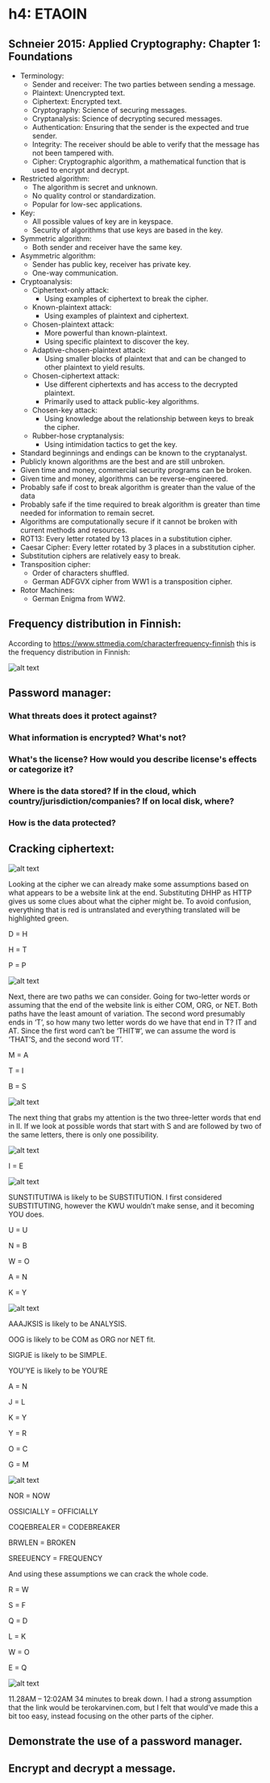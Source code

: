 # h4: ETAOIN

## Schneier 2015: Applied Cryptography: Chapter 1: Foundations

*	Terminology:
    *	Sender and receiver: The two parties between sending a message.
    *	Plaintext: Unencrypted text.
    *	Ciphertext: Encrypted text.
    *	Cryptography: Science of securing messages.
    *	Cryptanalysis: Science of decrypting secured messages.
    *	Authentication: Ensuring that the sender is the expected and true sender.
    *	Integrity: The receiver should be able to verify that the message has not been tampered with.
    *	Cipher: Cryptographic algorithm, a mathematical function that is used to encrypt and decrypt.
*	Restricted algorithm:
    *	The algorithm is secret and unknown.
    *	No quality control or standardization.
    *	Popular for low-sec applications.
*	Key:
    *	All possible values of key are in keyspace.
    *	Security of algorithms that use keys are based in the key.
*	Symmetric algorithm:
    *	Both sender and receiver have the same key.
*	Asymmetric algorithm:
    *	Sender has public key, receiver has private key.
    *	One-way communication.
*	Cryptoanalysis:
    *	Ciphertext-only attack:
          * Using examples of ciphertext to break the cipher.
    *	Known-plaintext attack:
          * Using examples of plaintext and ciphertext.
    *	Chosen-plaintext attack:
          * More powerful than known-plaintext.
          * Using specific plaintext to discover the key.
    *	Adaptive-chosen-plaintext attack:
          * Using smaller blocks of plaintext that and can be changed to other plaintext to yield results.
    *	Chosen-ciphertext attack:
          * Use different ciphertexts and has access to the decrypted plaintext.
          * Primarily used to attack public-key algorithms.
    *	Chosen-key attack:
          * Using knowledge about the relationship between keys to break the cipher.
    *	Rubber-hose cryptanalysis:
          * Using intimidation tactics to get the key.
*	Standard beginnings and endings can be known to the cryptanalyst.
*	Publicly known algorithms are the best and are still unbroken.
*	Given time and money, commercial security programs can be broken.
*	Given time and money, algorithms can be reverse-engineered.
*	Probably safe if cost to break algorithm is greater than the value of the data
*	Probably safe if the time required to break algorithm is greater than time needed for information to remain secret.
*	Algorithms are computationally secure if it cannot be broken with current methods and resources.
*	ROT13: Every letter rotated by 13 places in a substitution cipher.
*	Caesar Cipher: Every letter rotated by 3 places in a substitution cipher.
*	Substitution ciphers are relatively easy to break.
*	Transposition cipher:
    *	Order of characters shuffled.
    *	German ADFGVX cipher from WW1 is a transposition cipher.
*  Rotor Machines:
    *	German Enigma from WW2.

## Frequency distribution in Finnish:

According to https://www.sttmedia.com/characterfrequency-finnish this is the frequency distribution in Finnish:

![alt text](https://user-images.githubusercontent.com/142781925/268470437-5347a9b5-51a7-4a13-95dd-4375fac32c23.png)

## Password manager:

### What threats does it protect against?
### What information is encrypted? What's not?
### What's the license? How would you describe license's effects or categorize it?
### Where is the data stored? If in the cloud, which country/jurisdiction/companies? If on local disk, where?
### How is the data protected?

## Cracking ciphertext:

![alt text](https://user-images.githubusercontent.com/142781925/268470710-549f2812-3afc-4a5c-bf1c-eb49ad203d0d.png)

Looking at the cipher we can already make some assumptions based on what appears to be a website link at the end. Substituting DHHP as HTTP gives us some clues about what the cipher might be. To avoid confusion, everything that is red is untranslated and everything translated will be highlighted green.

D = H

H = T

P = P

![alt text](https://user-images.githubusercontent.com/142781925/268470711-a55d0ade-6d90-4022-8c65-8870d31cb549.png)

Next, there are two paths we can consider. Going for two-letter words or assuming that the end of the website link is either COM, ORG, or NET. Both paths have the least amount of variation. The second word presumably ends in ‘T’, so how many two letter words do we have that end in T?
IT and AT.
Since the first word can’t be ‘THIT’#’, we can assume the word is ‘THAT’S, and the second word ‘IT’.

M = A

T = I

B = S

![alt text](https://user-images.githubusercontent.com/142781925/268470712-3c4f155b-2da9-4997-85c5-e3bfbd3184da.png)

The next thing that grabs my attention is the two three-letter words that end in II. If we look at possible words that start with S and are followed by two of the same letters, there is only one possibility.

![alt text](https://user-images.githubusercontent.com/142781925/268470718-2bc912e2-cc1b-41e5-9fc7-9fad457f25f3.png)

I = E

![alt text](https://user-images.githubusercontent.com/142781925/268470714-2081df96-e36d-4a90-ad20-ceeae363ab3d.png)

SUNSTITUTIWA is likely to be SUBSTITUTION. I first considered SUBSTITUTING, however the KWU wouldn’t make sense, and it becoming YOU does.

U = U

N = B

W = O

A = N

K = Y

![alt text](https://user-images.githubusercontent.com/142781925/268470715-455f471e-6e28-44f2-9822-ce8f63dfd357.png)

AAAJKSIS is likely to be ANALYSIS.

OOG is likely to be COM as ORG nor NET fit.

SIGPJE is likely to be SIMPLE.

YOU'YE is likely to be YOU’RE

A = N

J = L

K = Y

Y = R

O = C

G = M

![alt text](https://user-images.githubusercontent.com/142781925/268470716-4162d749-2a2d-4ec2-a206-5d01388750a2.png)

NOR = NOW

OSSICIALLY = OFFICIALLY

COQEBREALER = CODEBREAKER

BRWLEN = BROKEN

SREEUENCY = FREQUENCY

And using these assumptions we can crack the whole code.

R = W

S = F

Q = D

L = K

W = O

E = Q

![alt text](https://user-images.githubusercontent.com/142781925/268470717-ead7ba5a-e6ac-4877-a36b-e0c801879d81.png)

11.28AM – 12:02AM
34 minutes to break down. I had a strong assumption that the link would be terokarvinen.com, but I felt that would’ve made this a bit too easy, instead focusing on the other parts of the cipher.

## Demonstrate the use of a password manager.

## Encrypt and decrypt a message.
